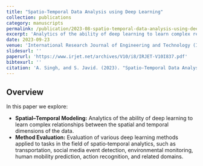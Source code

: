 ```yaml
---
title: "Spatio-Temporal Data Analysis using Deep Learning"
collection: publications
category: manuscripts
permalink: /publication/2023-08-spatio-temporal-data-analysis-using-deep-learning
excerpt: 'Analytics of the ability of deep learning to learn complex relationships between the spatial and temporal dimensions of the data.'
date: 2023-09-23
venue: 'International Research Journal of Engineering and Technology (IRJET)'
slidesurl: ''
paperurl: 'https://www.irjet.net/archives/V10/i8/IRJET-V10I837.pdf'
bibtexurl: ''
citation: 'A. Singh, and S. Javid. (2023). "Spatio-Temporal Data Analysis using Deep Learning." <i>International Research Journal of Engineering and Technology</i>. 10(8), 219–225.'
---
```


## Overview

In this paper we explore:

- **Spatial–Temporal Modeling:** Analytics of the ability of deep learning to learn complex relationships between the spatial and temporal dimensions of the data.
- **Method Evaluation:** Evaluation of various deep learning methods applied to tasks in the field of spatio‐temporal analytics, such as transportation, social media event detection, environmental monitoring, human mobility prediction, action recognition, and related domains.
